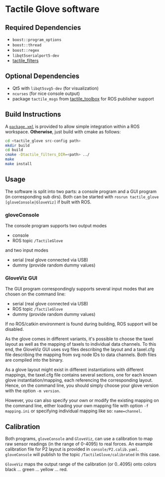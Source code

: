 # Tactile Glove software

## Required Dependencies

- `boost::program_options`
- `boost::thread`
- `boost::regex`
- `libqt5serialport5-dev`
- [tactile_filters](https://github.com/ubi-agni/tactile_filters)

## Optional Dependencies

- Qt5 with `libqt5svg5-dev` (for visualization)
- `ncurses` (for nice console output)
- package `tactile_msgs` from [tactile_toolbox](https://github.com/ubi-agni/tactile_toolbox) for ROS publisher support


## Build Instructions

A [`package.xml`](package.xml) is provided to allow simple integration within a ROS workspace. **Otherwise**, just build with cmake as follows:

```bash
cd <tactile_glove src-config path>
mkdir build
cd build
cmake -Dtactile_filters_DIR=<path> ../
make
make install
```
## Usage

The software is split into two parts: a console program and a GUI program (in corresponding sub dirs).
Both can be started with `rosrun tactile_glove [gloveConsole|GloveViz]` if built with ROS.

### gloveConsole

The console program supports two output modes
- console
- ROS topic `/TactileGlove`

and two input modes
- serial (real glove connected via USB)
- dummy  (provide random dummy values)

### GloveViz GUI

The GUI program correspondingly supports several input modes that are chosen on the command line:
- serial (real glove connected via USB)
- ROS topic `/TactileGlove`
- dummy  (provide random dummy values)

If no ROS/catkin environment is found during building, ROS support will be disabled.

As the glove comes in different variants, it's possible to choose the taxel layout
as well as the mapping of taxels to individual data channels.
To this end, the GloveViz GUI uses svg files describing the layout and a taxel.cfg file
describing the mapping from svg node IDs to data channels. Both files are compiled into the binary.

As a glove layout might exist in different instantiations with different mappings,
the taxel.cfg file contains several sections, one for each known glove instantiation/mapping, each referencing the corresponding layout. Hence, on the command line, you should simply choose your glove version with the option `-m version`.

However, you can also specify your own or modify the existing mapping on the command line, either loading your own mapping file with option `-f mapping.ini` or specifying individual mapping like so: `name=channel`.

## Calibration

Both programs, `gloveConsole` and `GloveViz`, can use a calibration to map raw sensor readings (in the range of 0-4095) to real forces. An example calibration file for P2 layout is provided in `console/P2.calib.yaml`.
`gloveConsole` will publish to the topic `/TactileGlove/calibrated` in this case.

`GloveViz` maps the output range of the calibration (or 0..4095) onto colors black … green … yellow … red.
